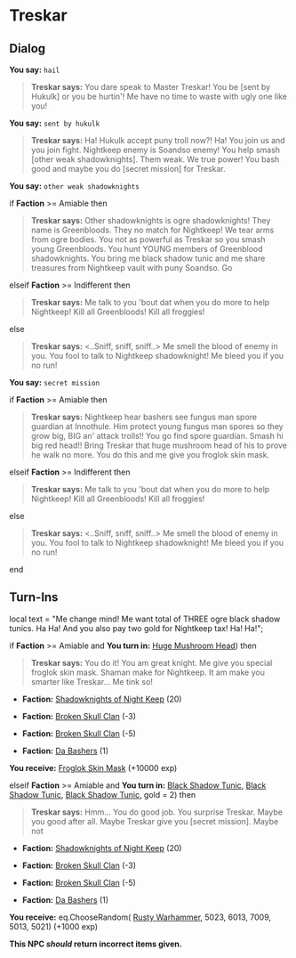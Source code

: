 # Treskar



## Dialog

**You say:** `hail`



>**Treskar says:** You dare speak to Master Treskar!  You be [sent by Hukulk] or you be hurtin'! Me have no time to waste with ugly one like you!

**You say:** `sent by hukulk`



>**Treskar says:** Ha!  Hukulk accept puny troll now?!  Ha!  You join us and you join fight.  Nightkeep enemy is Soandso enemy!  You help smash [other weak shadowknights].  Them weak.  We true power!  You bash good and maybe you do [secret mission] for Treskar.

**You say:** `other weak shadowknights`



if **Faction** >= Amiable then




>**Treskar says:** Other shadowknights is ogre shadowknights! They name is Greenbloods. They no match for Nightkeep! We tear arms from ogre bodies. You not as powerful as Treskar so you smash young Greenbloods. You hunt YOUNG members of Greenblood shadowknights. You bring me black shadow tunic and me share treasures from Nightkeep vault with puny Soandso. Go


elseif **Faction** >= Indifferent then



>**Treskar says:** Me talk to you 'bout dat when you do more to help Nightkeep!  Kill all Greenbloods!  Kill all froggies!


else



>**Treskar says:** <..Sniff, sniff, sniff..>  Me smell the blood of enemy in you.  You fool to talk to Nightkeep shadowknight!  Me bleed you if you no run!


**You say:** `secret mission`



if **Faction** >= Amiable then




>**Treskar says:** Nightkeep hear bashers see fungus man spore guardian at Innothule. Him protect young fungus man spores so they grow big, BIG an' attack trolls!! You go find spore guardian. Smash hi big red head!! Bring Treskar that huge mushroom head of his to prove he walk no more. You do this and me give you froglok skin mask.


elseif **Faction** >= Indifferent then



>**Treskar says:** Me talk to you 'bout dat when you do more to help Nightkeep!  Kill all Greenbloods!  Kill all froggies!


else



>**Treskar says:** <..Sniff, sniff, sniff..>  Me smell the blood of enemy in you.  You fool to talk to Nightkeep shadowknight!  Me bleed you if you no run!


end

## Turn-Ins



local text = "Me change mind! Me want total of THREE ogre black shadow tunics. Ha Ha! And you also pay two gold for Nightkeep tax! Ha! Ha!";




if **Faction** >= Amiable and  **You turn in:** [Huge Mushroom Head](/item/12190)) then


>**Treskar says:** You do it! You am great knight. Me give you special froglok skin mask. Shaman make for Nightkeep. It am make you smarter like Treskar... Me tink so!


* __Faction:__ [Shadowknights of Night Keep](/faction/308) (20)



* __Faction:__ [Broken Skull Clan](/faction/222) (-3)



* __Faction:__ [Broken Skull Clan](/faction/222) (-5)



* __Faction:__ [Da Bashers](/faction/235) (1)



 **You receive:**  [Froglok Skin Mask](/item/2308) (+10000 exp)

elseif  **Faction** >= Amiable and  **You turn in:** [Black Shadow Tunic](/item/12199), [Black Shadow Tunic](/item/12199), [Black Shadow Tunic](/item/12199), gold = 2) then 


>**Treskar says:** Hmm... You do good job. You surprise Treskar. Maybe you good after all. Maybe Treskar give you [secret mission]. Maybe not


* __Faction:__ [Shadowknights of Night Keep](/faction/308) (20)



* __Faction:__ [Broken Skull Clan](/faction/222) (-3)



* __Faction:__ [Broken Skull Clan](/faction/222) (-5)



* __Faction:__ [Da Bashers](/faction/235) (1)



 **You receive:** eq.ChooseRandom( [Rusty Warhammer](/item/6014), 5023, 6013, 7009, 5013, 5021) (+1000 exp)

**This NPC *should* return incorrect items given.**
